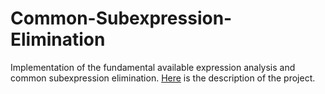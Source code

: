 # Common-Subexpression-Elimination

Implementation of the fundamental available expression analysis and common subexpression elimination. [Here](https://github.com/mahbod-art/Common-Subexpression-Elimination/blob/main/Description.pdf) is the description of the project. 

